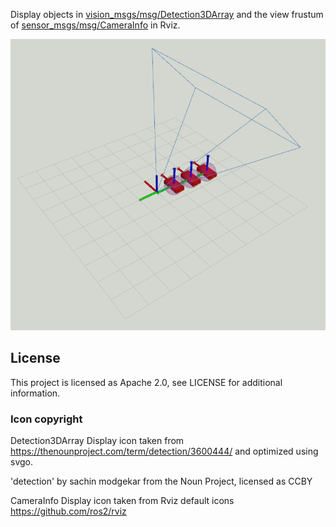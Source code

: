 Display objects in [vision_msgs/msg/Detection3DArray](https://index.ros.org/p/vision_msgs) and the view frustum of [sensor_msgs/msg/CameraInfo](https://index.ros.org/p/sensor_msgs) in Rviz.

![Rviz preview](images/rviz_preview.png)

## License

This project is licensed as Apache 2.0, see LICENSE for additional information.

### Icon copyright

Detection3DArray Display icon taken from https://thenounproject.com/term/detection/3600444/ and optimized using svgo.

'detection' by sachin modgekar from the Noun Project, licensed as CCBY

CameraInfo Display icon taken from Rviz default icons https://github.com/ros2/rviz